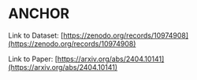 # ANCHOR

Link to Dataset: [https://zenodo.org/records/10974908](https://zenodo.org/records/10974908)

Link to Paper: [https://arxiv.org/abs/2404.10141](https://arxiv.org/abs/2404.10141)
